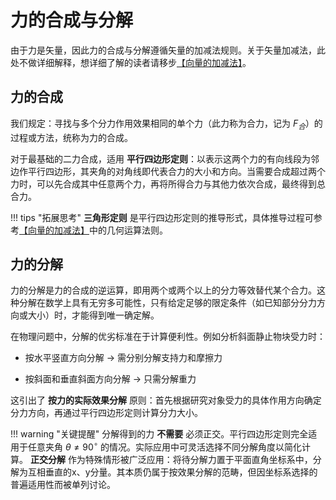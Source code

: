 # 力的合成与分解

由于力是矢量，因此力的合成与分解遵循矢量的加减法规则。关于矢量加减法，此处不做详细解释，想详细了解的读者请移步[【向量的加减法】](https://note.goodfish.site/IPhO/%E5%90%91%E9%87%8F/#_4)。

## 力的合成

我们规定：寻找与多个分力作用效果相同的单个力（此力称为合力，记为 $F_合$）的过程或方法，统称为力的合成。

对于最基础的二力合成，适用 **平行四边形定则**：以表示这两个力的有向线段为邻边作平行四边形，其夹角的对角线即代表合力的大小和方向。当需要合成超过两个力时，可以先合成其中任意两个力，再将所得合力与其他力依次合成，最终得到总合力。

!!! tips "拓展思考"
    **三角形定则** 是平行四边形定则的推导形式，具体推导过程可参考[【向量的加减法】](https://note.goodfish.site/IPhO/%E5%90%91%E9%87%8F/#_4)中的几何运算法则。

## 力的分解

力的分解是力的合成的逆运算，即用两个或两个以上的分力等效替代某个合力。这种分解在数学上具有无穷多可能性，只有给定足够的限定条件（如已知部分分力方向或大小）时，才能得到唯一确定解。

在物理问题中，分解的优劣标准在于计算便利性。例如分析斜面静止物块受力时：

- 按水平竖直方向分解 → 需分别分解支持力和摩擦力

- 按斜面和垂直斜面方向分解 → 只需分解重力  

这引出了 **按力的实际效果分解** 原则：首先根据研究对象受力的具体作用方向确定分力方向，再通过平行四边形定则计算分力大小。

!!! warning "关键提醒"
    分解得到的力 **不需要** 必须正交。平行四边形定则完全适用于任意夹角 $\theta \ne 90^\circ$ 的情况。实际应用中可灵活选择不同分解角度以简化计算。
    **正交分解** 作为特殊情形被广泛应用：将待分解力置于平面直角坐标系中，分解为互相垂直的x、y分量。其本质仍属于按效果分解的范畴，但因坐标系选择的普遍适用性而被单列讨论。
